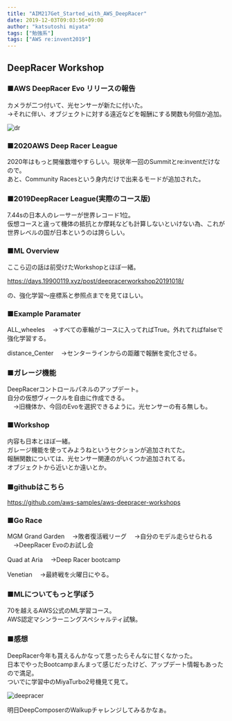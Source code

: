 ```yaml
---
title: "AIM217Get_Started_with_AWS_DeepRacer"
date: 2019-12-03T09:03:56+09:00
author: "katsutoshi miyata"
tags: ["勉強系"]
tags: ["AWS re:invent2019"]
---
```


## DeepRacer Workshop
### ■**AWS DeepRacer Evo** リリースの報告

カメラが二つ付いて、光センサーが新たに付いた。  
→それに伴い、オブジェクトに対する遠近などを報酬にする関数も何個か追加。

![dr](../../img/dr.jpg)

### ■2020AWS Deep Racer League
2020年はもっと開催数増やすらしい。現状年一回のSummitとre:inventだけなので。  
あと、Community Racesという身内だけで出来るモードが追加された。

### ■2019DeepRacer League(実際のコース版)
7.44sの日本人のレーサーが世界レコード1位。  
仮想コースと違って機体の抵抗とか摩耗なども計算しないといけない為、これが世界レベルの国が日本というのは誇らしい。

### ■ML Overview
ここら辺の話は前受けたWorkshopとほぼ一緒。

https://days.19900119.xyz/post/deepracerworkshop20191018/

の、強化学習～座標系と参照点までを見てほしい。

### ■Example Paramater
ALL_wheeles
　→すべての車輪がコースに入ってればTrue。外れてればfalseで強化学習する。

distance_Center
　→センターラインからの距離で報酬を変化させる。

### ■ガレージ機能
DeepRacerコントロールパネルのアップデート。  
自分の仮想ヴィークルを自由に作成できる。  
　→旧機体か、今回のEvoを選択できるように。光センサーの有る無しも。

### ■Workshop
内容も日本とほぼ一緒。  
ガレージ機能を使ってみようねというセクションが追加されてた。  
報酬関数については、光センサー関連のがいくつか追加されてる。  
オブジェクトから近いとか遠いとか。

### ■githubはこちら
https://github.com/aws-samples/aws-deepracer-workshops

### ■Go Race
MGM Grand Garden
　→敗者復活戦リーグ
　→自分のモデル走らせられる
　→DeepRacer Evoのお試し会

Quad at Aria
　→Deep Racer bootcamp

Venetian
　→最終戦を火曜日にやる。

### ■MLについてもっと学ぼう
70を越えるAWS公式のML学習コース。  
AWS認定マシンラーニングスペシャルティ試験。

### ■感想
DeepRacer今年も貰えるんかなって思ったらそんなに甘くなかった。  
日本でやったBootcampまんまって感じだったけど、アップデート情報もあったので満足。  
ついでに学習中のMiyaTurbo2号機見て見て。

![deepracer](../../img/deepracer.gif)

明日DeepComposerのWalkupチャレンジしてみるかなぁ。